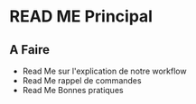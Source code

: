 # READ ME Principal

## A Faire

- Read Me sur l'explication de notre workflow
- Read Me rappel de commandes
- Read Me Bonnes pratiques